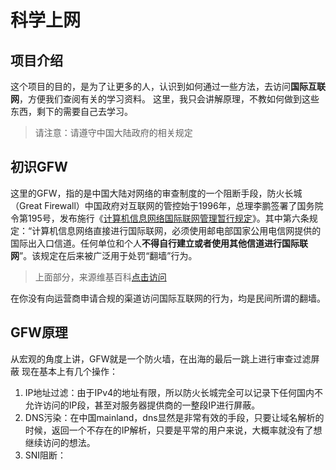 # 科学上网
## 项目介绍
这个项目的目的，是为了让更多的人，认识到如何通过一些方法，去访问**国际互联网**，方便我们查阅有关的学习资料。
这里，我只会讲解原理，不教如何做到这些东西，剩下的需要自己去学习。
> 请注意：请遵守中国大陆政府的相关规定
## 初识GFW
这里的GFW，指的是中国大陆对网络的审查制度的一个阻断手段，防火长城（Great Firewall）中国政府对互联网的管控始于1996年，总理李鹏签署了国务院令第195号，发布施行《[计算机信息网络国际联网管理暂行规定](https://zh.wikipedia.org/wiki/%E4%B8%AD%E5%8D%8E%E4%BA%BA%E6%B0%91%E5%85%B1%E5%92%8C%E5%9B%BD%E8%AE%A1%E7%AE%97%E6%9C%BA%E4%BF%A1%E6%81%AF%E7%BD%91%E7%BB%9C%E5%9B%BD%E9%99%85%E8%81%94%E7%BD%91%E7%AE%A1%E7%90%86%E6%9A%82%E8%A1%8C%E8%A7%84%E5%AE%9A "中华人民共和国计算机信息网络国际联网管理暂行规定")》。其中第六条规定：“计算机信息网络直接进行国际联网，必须使用邮电部国家公用电信网提供的国际出入口信道。任何单位和个人**不得自行建立或者使用其他信道进行国际联网**”。该规定在后来被广泛用于处罚“翻墙”行为。
> 上面部分，来源维基百科[点击访问](https://zh.wikipedia.org/zh-hans/%E9%98%B2%E7%81%AB%E9%95%BF%E5%9F%8E)

在你没有向运营商申请合规的渠道访问国际互联网的行为，均是民间所谓的翻墙。
## GFW原理
从宏观的角度上讲，GFW就是一个防火墙，在出海的最后一跳上进行审查过滤屏蔽
现在基本上有几个操作：
1. IP地址过滤：由于IPv4的地址有限，所以防火长城完全可以记录下任何国内不允许访问的IP段，甚至对服务器提供商的一整段IP进行屏蔽。
2. DNS污染：在中国mainland，dns显然是非常有效的手段，只要让域名解析的时候，返回一个不存在的IP解析，只要是平常的用户来说，大概率就没有了想继续访问的想法。
3. SNI阻断：